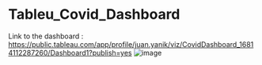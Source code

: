 # Tableu_Covid_Dashboard

Link to the dashboard : https://public.tableau.com/app/profile/juan.yanik/viz/CovidDashboard_16814112287260/Dashboard1?publish=yes
![image](https://user-images.githubusercontent.com/100418934/231854080-21b93fa9-0744-43d5-ac23-3d2c3a90bc9e.png)
